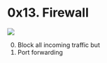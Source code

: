 # 0x13. Firewall
![](https://s3.amazonaws.com/intranet-projects-files/holbertonschool-sysadmin_devops/284/V1HjQ1Y.png)

0. Block all incoming traffic but
1. Port forwarding
